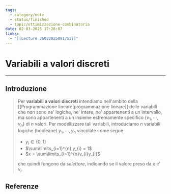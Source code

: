 ```yaml
---
tags:
  - category/note
  - status/finished
  - topic/ottimizzazione-combinatoria
date: 02-03-2025 17:28:07
links:
  - "[[Lecture 26022025091753]]"
---
```

# Variabili a valori discreti
---
## Introduzione
> Per **variabili a valori discreti** intendiamo nell'ambito della [[Programmazione lineare|programmazione lineare]] delle variabili che non sono ne' logiche, ne' intere, ne' appartenenti a un intervallo, ma sono appartenenti a un insieme estremamente specifico $\{v_{1}, \cdots, v_{n}\}$ di $n$ valori.
> Per modellizzare tali variabili, introduciamo $n$ variabili logiche (booleane) $y_{1}, \cdots, y_{n}$ vincolate come segue
> - $y_{i} \in \{0, 1\}$
> - $\sum\limits_{i=1}^{n} y_{i} = 1$
> - $x = \sum\limits_{i=1}^{n}v_{i}y_{i}$
> 
> che quindi fungono da _selettore_, indicando se il valore preso da $x$ e' $v_{i}$.

## Referenze